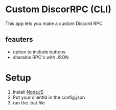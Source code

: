 # Custom DiscorRPC (CLI)

This app lets you make a custom Discord RPC.


## feauters
- option to include buttons
- sharable RPC's  with JSON 


# Setup 
   1. Install [NodeJS](https://nodejs.org/en/)
   2. Put your clientId in the config.json
   3. run the .bat file 
    